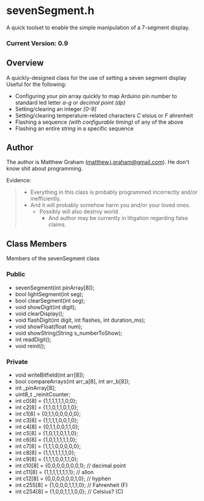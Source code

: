 # sevenSegment.h
A quick toolset to enable the simple manipulation of a 7-segment display.
### Current Version: 0.9
## Overview
A quickly-designed class for the use of setting a seven segment display
Useful for the following:
- Configuring your pin array quickly to map Arduino pin number to standard led letter _a-g_ or _decimal point (dp)_
- Setting/clearing an integer _[0-9]_
- Setting/clearing temperature-related characters _C_ elsius or _F_ ahrenheit
- Flashing a sequence _(with configurable timing)_ of any of the above
- Flashing an entire _string_ in a specific sequence
## Author
The author is Matthew Graham ([matthew.j.graham@gmail.com](mailto:matthew.j.graham@gmail.com])).  He don't know shit about programming.

Evidence:
> - Everything in this class is probably programmed incorrectly and/or inefficiently.
> - And it will probably somehow harm you and/or your loved ones.
> 	- Possibly will also destroy world.
>  		- And author may be currently in litigation regarding false claims.
>
## Class Members
Members of the sevenSegment class
### Public
- sevenSegment(int pinArray[8]);
- bool lightSegment(int seg);
- bool clearSegment(int seg);
- void showDigit(int digit);
- void clearDisplay();
- void flashDigit(int digit, int flashes, int duration_ms);
- void showFloat(float num);
- void showString(String s_numberToShow);
- int readDigit();
- void reinit();
### Private
- void writeBitfield(int arr[8]);
- bool compareArrays(int arr_a[8], int arr_b[8]);
- int _pinArray[8];
- uint8_t _reinitCounter;
- int c0[8] = {1,1,1,1,1,1,0,0};
- int c2[8] = {1,1,0,1,1,0,1,0};
- int c1[8] = {0,1,1,0,0,0,0,0};
- int c3[8] = {1,1,1,1,0,0,1,0};
- int c4[8] = {0,1,1,0,0,1,1,0};
- int c5[8] = {1,0,1,1,0,1,1,0};
- int c6[8] = {1,0,1,1,1,1,1,0};
- int c7[8] = {1,1,1,0,0,0,0,0};
- int c8[8] = {1,1,1,1,1,1,1,0};
- int c9[8] = {1,1,1,0,0,1,1,0};
- int c10[8] = {0,0,0,0,0,0,0,1};	// decimal point
- int c11[8] = {1,1,1,1,1,1,1,1};	// allon
- int c12[8] = {0,0,0,0,0,0,1,0};	// hyphen
- int c255[8] = {1,0,0,0,1,1,1,0};	// Fahrenheit (F)
- int c254[8] = {1,0,0,1,1,1,0,0}; 	// Celsius? (C)